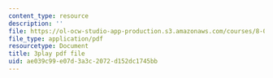 ```yaml
---
content_type: resource
description: ''
file: https://ol-ocw-studio-app-production.s3.amazonaws.com/courses/8-04-quantum-physics-i-spring-2016/ae039c99e07d3a3c2072d152dc1745bb_DvFb-D1zJTA.pdf
file_type: application/pdf
resourcetype: Document
title: 3play pdf file
uid: ae039c99-e07d-3a3c-2072-d152dc1745bb
---
```

